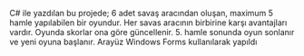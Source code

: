 C# ile yazdılan bu projede; 6 adet savaş aracından oluşan, maximum 5 hamle yapılabilen bir oyundur. Her savas aracının birbirine karşı avantajları vardır. Oyunda skorlar ona göre güncellenir.
5. hamle sonunda oyun sonlanır ve yeni oyuna başlanır. 
Arayüz Windows Forms kullanılarak yapıldı
